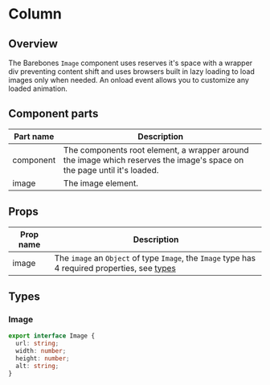 # Column

## Overview
The Barebones `Image` component uses reserves it's space with a wrapper div preventing content shift and uses browsers built in lazy loading to load images only when needed. An onload event allows you to customize any loaded animation.

## Component parts

| Part name | Description |
|-----------|-------------|
| component | The components root element, a wrapper around the image which reserves the image's space on the page until it's loaded. |
| image | The image element. |

## Props

| Prop name | Description |
|-----------|-------------|
| image | The `image` an `Object` of type `Image`, the `Image` type has 4 required properties, see [types](/guide/components/image.html#types) |

## Types

### Image

```ts
export interface Image {
  url: string;
  width: number;
  height: number;
  alt: string;
}
```
